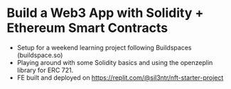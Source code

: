 # Build a Web3 App with Solidity + Ethereum Smart Contracts

* Setup for a weekend learning project following Buildspaces (buildspace.so)
* Playing around with some Solidity basics and using the openzeplin library for ERC 721.
* FE built and deployed on https://replit.com/@sil3ntr/nft-starter-project

